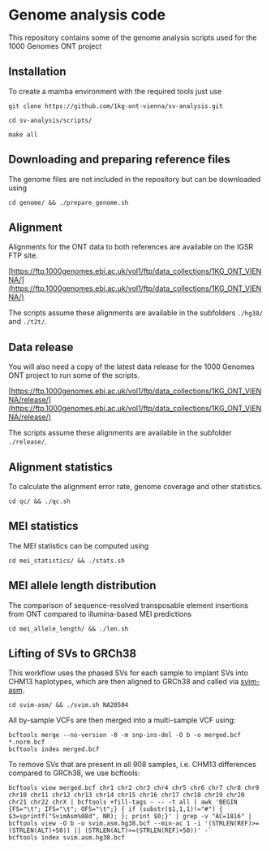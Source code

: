 # Genome analysis code

This repository contains some of the genome analysis scripts used for the 1000 Genomes ONT project

## Installation

To create a mamba environment with the required tools just use

`git clone https://github.com/1kg-ont-vienna/sv-analysis.git`

`cd sv-analysis/scripts/`

`make all`

## Downloading and preparing reference files

The genome files are not included in the repository but can be downloaded using

`cd genome/ && ./prepare_genome.sh`

## Alignment

Alignments for the ONT data to both references are available on the IGSR FTP site.

[https://ftp.1000genomes.ebi.ac.uk/vol1/ftp/data_collections/1KG_ONT_VIENNA/](https://ftp.1000genomes.ebi.ac.uk/vol1/ftp/data_collections/1KG_ONT_VIENNA/)

The scripts assume these alignments are available in the subfolders `./hg38/` and `./t2t/`.

## Data release

You will also need a copy of the latest data release for the 1000 Genomes ONT project to run some of the scripts.

[https://ftp.1000genomes.ebi.ac.uk/vol1/ftp/data_collections/1KG_ONT_VIENNA/release/](https://ftp.1000genomes.ebi.ac.uk/vol1/ftp/data_collections/1KG_ONT_VIENNA/release/)

The scripts assume these alignments are available in the subfolder `./release/`.

## Alignment statistics

To calculate the alignment error rate, genome coverage and other statistics.

`cd qc/ && ./qc.sh`

## MEI statistics

The MEI statistics can be computed using

`cd mei_statistics/ && ./stats.sh`

## MEI allele length distribution

The comparison of sequence-resolved transposable element insertions from ONT compared to illumina-based MEI predictions

`cd mei_allele_length/ && ./len.sh`

## Lifting of SVs to GRCh38

This workflow uses the phased SVs for each sample to implant SVs into CHM13 haplotypes, which are then aligned to GRCh38 and called via [svim-asm](https://github.com/eldariont/svim-asm).

`cd svim-asm/ && ./svim.sh NA20504`

All by-sample VCFs are then merged into a multi-sample VCF using:

```
bcftools merge --no-version -0 -m snp-ins-del -O b -o merged.bcf *.norm.bcf
bcftools index merged.bcf
```

To remove SVs that are present in all 908 samples, i.e. CHM13 differences compared to GRCh38, we use bcftools: 

```
bcftools view merged.bcf chr1 chr2 chr3 chr4 chr5 chr6 chr7 chr8 chr9 chr10 chr11 chr12 chr13 chr14 chr15 chr16 chr17 chr18 chr19 chr20 chr21 chr22 chrX | bcftools +fill-tags - -- -t all | awk 'BEGIN {FS="\t"; IFS="\t"; OFS="\t";} { if (substr($1,1,1)!="#") { $3=sprintf("SvimAsm%08d", NR); }; print $0;}' | grep -v "AC=1816" | bcftools view -O b -o svim.asm.hg38.bcf --min-ac 1 -i '(STRLEN(REF)>=(STRLEN(ALT)+50)) || (STRLEN(ALT)>=(STRLEN(REF)+50))' -`
bcftools index svim.asm.hg38.bcf
```

